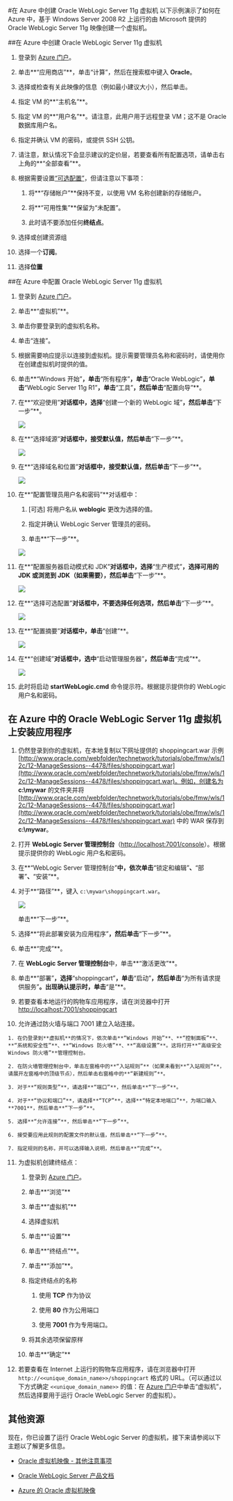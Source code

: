 <properties title="Creating an Oracle WebLogic Server 12c and Oracle Database 12c Virtual Machine in Azure" pageTitle="在 Azure 中创建 Oracle WebLogic Server 12c 和 Oracle Database 12c 虚拟机" description="逐步演示在 Windows Azure 中创建运行在 Windows Server 2012 上的 Oracle WebLogic Server 12c 和 Oracle Database 12c 映像的示例。" services="virtual-machines" authors="bbenz" documentationCenter=""/>
<tags ms.service="virtual-machines" ms.date="06/22/2015" wacn.date="08/29/2015" />
#在 Azure 中创建 Oracle WebLogic Server 11g 虚拟机
以下示例演示了如何在 Azure 中，基于 Windows Server 2008 R2 上运行的由 Microsoft 提供的 Oracle WebLogic Server 11g 映像创建一个虚拟机。

##在 Azure 中创建 Oracle WebLogic Server 11g 虚拟机

1. 登录到 [Azure 门户](https://manage.windowsazure.cn)。

2. 单击**“应用商店”**，单击“计算”，然后在搜索框中键入 **Oracle**。

3. 选择或检查有关此映像的信息（例如最小建议大小），然后单击。

4. 指定 VM 的**“主机名”**。

5. 指定 VM 的**“用户名”**。请注意，此用户用于远程登录 VM；这不是 Oracle 数据库用户名。

6. 指定并确认 VM 的密码，或提供 SSH 公钥。

7. 请注意，默认情况下会显示建议的定价层，若要查看所有配置选项，请单击右上角的**“全部查看”**。

8. 根据需要设置[“可选配置”](https://msdn.microsoft.com/zh-cn/library/azure/dn763935.aspx)，但请注意以下事项：

	1. 将**“存储帐户”**保持不变，以使用 VM 名称创建新的存储帐户。

	2. 将**“可用性集”**保留为“未配置”。

	3. 此时请不要添加任何**终结点**。

9. 选择或创建<!--[-->资源组<!--](/documentation/articles/resource-group-portal)-->

10. 选择一个**订阅**。

11. 选择**位置**

##在 Azure 中配置 Oracle WebLogic Server 11g 虚拟机

1. 登录到 [Azure 门户](https://manage.windowsazure.cn)。

2. 单击**“虚拟机”**。

3. 单击你要登录到的虚拟机名称。

4. 单击“连接”。

5. 根据需要响应提示以连接到虚拟机。提示需要管理员名称和密码时，请使用你在创建虚拟机时提供的值。

6. 单击**“Windows 开始”**，单击**“所有程序”**，单击**“Oracle WebLogic”**，单击**“WebLogic Server 11g R1”**，单击**“工具”**，然后单击**“配置向导”**。

7. 在**“欢迎使用”**对话框中，选择**“创建一个新的 WebLogic 域”**，然后单击**“下一步”**。

	![](media/virtual-machines-creating-oracle-webLogic-server-11g-virtual-machine/image30.png)

8. 在**“选择域源”**对话框中，接受默认值，然后单击**“下一步”**。

	![](media/virtual-machines-creating-oracle-webLogic-server-11g-virtual-machine/image31.png)

9. 在**“选择域名和位置”**对话框中，接受默认值，然后单击**“下一步”**。

	![](media/virtual-machines-creating-oracle-webLogic-server-11g-virtual-machine/image32.png)

10. 在**“配置管理员用户名和密码”**对话框中：

	1. [可选] 将用户名从 **weblogic** 更改为选择的值。

	2. 指定并确认 WebLogic Server 管理员的密码。

	3. 单击**“下一步”**。

	![](media/virtual-machines-creating-oracle-webLogic-server-11g-virtual-machine/image33.png)

11. 在**“配置服务器启动模式和 JDK”**对话框中，选择**“生产模式”**，选择可用的 JDK 或浏览到 JDK（如果需要），然后单击**“下一步”**。

	![](media/virtual-machines-creating-oracle-webLogic-server-11g-virtual-machine/image34.png)

12.	在**“选择可选配置”**对话框中，不要选择任何选项，然后单击**“下一步”**。

	![](media/virtual-machines-creating-oracle-webLogic-server-11g-virtual-machine/image35.png)

13.	在**“配置摘要”**对话框中，单击**“创建”**。
	
	![](media/virtual-machines-creating-oracle-webLogic-server-11g-virtual-machine/image35.png)

14.	在**“创建域”**对话框中，选中**“启动管理服务器”**，然后单击**“完成”**。

	![](media/virtual-machines-creating-oracle-webLogic-server-11g-virtual-machine/image37.png)

15.	此时将启动 **startWebLogic.cmd** 命令提示符。根据提示提供你的 WebLogic 用户名和密码。

## 在 Azure 中的 Oracle WebLogic Server 11g 虚拟机上安装应用程序

1. 仍然登录到你的虚拟机，在本地复制以下网址提供的 shoppingcart.war 示例 [http://www.oracle.com/webfolder/technetwork/tutorials/obe/fmw/wls/12c/12-ManageSessions--4478/files/shoppingcart.war](http://www.oracle.com/webfolder/technetwork/tutorials/obe/fmw/wls/12c/12-ManageSessions--4478/files/shoppingcart.war)。例如，创建名为 **c:\mywar** 的文件夹并将 [http://www.oracle.com/webfolder/technetwork/tutorials/obe/fmw/wls/12c/12-ManageSessions--4478/files/shoppingcart.war](http://www.oracle.com/webfolder/technetwork/tutorials/obe/fmw/wls/12c/12-ManageSessions--4478/files/shoppingcart.war) 中的 WAR 保存到 **c:\mywar**。

2. 打开 **WebLogic Server 管理控制台**（[http://localhost:7001/console](http://localhost:7001/console)）。根据提示提供你的 WebLogic 用户名和密码。

3. 在**“WebLogic Server 管理控制台”**中，依次单击**“锁定和编辑”**、**“部署”**、**“安装”**。

4. 对于**“路径”**，键入 `c:\mywar\shoppingcart.war`。

	![](media/virtual-machines-creating-oracle-webLogic-server-11g-virtual-machine/image38.png)

	单击**“下一步”**。

5. 选择**“将此部署安装为应用程序”**，然后单击**“下一步”**。

6. 单击**“完成”**。

7. 在 **WebLogic Server 管理控制台**中，单击**“激活更改”**。

8. 单击**“部署”**，选择**“shoppingcart”**，单击**“启动”**，然后单击**“为所有请求提供服务”**。出现确认提示时，单击**“是”**。

9. 若要查看本地运行的购物车应用程序，请在浏览器中打开 [http://localhost:7001/shoppingcart](http://localhost:7001/shoppingcart)

10.  允许通过防火墙与端口 7001 建立入站连接。

	1. 在仍登录到**虚拟机**的情况下，依次单击**“Windows 开始”**、**“控制面板”**、**“系统和安全性”**、**“Windows 防火墙”**、**“高级设置”**。这将打开**“高级安全 Windows 防火墙”**管理控制台。

	2. 在防火墙管理控制台中，单击左窗格中的**“入站规则”**（如果未看到**“入站规则”**，请展开左窗格中的顶级节点），然后单击右窗格中的**“新建规则”**。

	3. 对于**“规则类型”**，请选择**“端口”**，然后单击**“下一步”**。

	4. 对于**“协议和端口”**，请选择**“TCP”**，选择**“特定本地端口”**，为端口输入 **7001**，然后单击**“下一步”**。

	5. 选择**“允许连接”**，然后单击**“下一步”**。

	6. 接受要应用此规则的配置文件的默认值，然后单击**“下一步”**。

	7. 指定规则的名称，并可以选择输入说明，然后单击**“完成”**。

11. 为虚拟机创建终结点：

	1. 登录到 [Azure 门户](https://manage.windowsazure.cn)。

    2. 单击**“浏览”**

    3. 单击**“虚拟机”**

    4. 选择虚拟机

	5. 单击**“设置”**

    6. 单击**“终结点”**。

    7. 单击**“添加”**。

    8. 指定终结点的名称

		1. 使用 **TCP** 作为协议

        2. 使用 **80** 作为公用端口

        3. 使用 **7001** 作为专用端口。

    9. 将其余选项保留原样

	10. 单击**“确定”**

12. 若要查看在 Internet 上运行的购物车应用程序，请在浏览器中打开 `http://<<unique_domain_name>>/shoppingcart` 格式的 URL。（可以通过以下方式确定 `<<unique_domain_name>>` 的值：在 [Azure 门户](https://manage.windowsazure.cn)中单击“虚拟机”，然后选择要用于运行 Oracle WebLogic Server 的虚拟机）。

## 其他资源

现在，你已设置了运行 Oracle WebLogic Server 的虚拟机，接下来请参阅以下主题以了解更多信息。

- [Oracle 虚拟机映像 - 其他注意事项](/documentation/articles/virtual-machines-miscellaneous-considerations-oracle-virtual-machine-images)

- [Oracle WebLogic Server 产品文档](http://www.oracle.com/technetwork/middleware/weblogic/documentation/index.html)

- [Azure 的 Oracle 虚拟机映像](/documentation/articles/virtual-machines-oracle-list-oracle-virtual-machine-images)

<!---HONumber=67-->